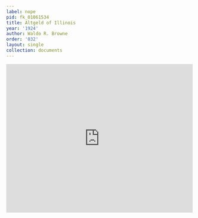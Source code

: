 ```yaml
---
label: nope
pid: fk_01061534
title: Altgeld of Illinois
year: '1924'
author: Waldo R. Browne
order: '032'
layout: single
collection: documents
---
```

<iframe src="https://northwestern.app.box.com/embed/s/80tljjfmao1ewye3b48ou8i8f32sza4l?sortColumn=date&view=list" width="500" height="400" frameborder="0" allowfullscreen webkitallowfullscreen msallowfullscreen></iframe>
